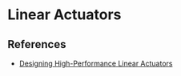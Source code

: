 # Linear Actuators

## References

- [Designing High-Performance Linear Actuators](https://www.youtube.com/watch?v=wRRcd5AMjko&ab_channel=HarrisonLow)